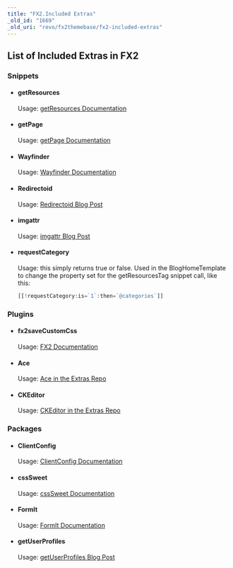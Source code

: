 ```yaml
---
title: "FX2.Included Extras"
_old_id: "1669"
_old_uri: "revo/fx2themebase/fx2-included-extras"
---
```


## List of Included Extras in FX2

### Snippets

- #### getResources
  
   Usage: [getResources Documentation](extras/getresources)
- #### getPage
  
   Usage: [getPage Documentation](extras/getpage)
- #### Wayfinder
  
   Usage: [Wayfinder Documentation](extras/wayfinder)
- #### Redirectoid
  
   Usage: [Redirectoid Blog Post](http://www.sepiariver.ca/blog/modx-web/modx-redirectoid-redirect-http1.1-response-code)
- #### imgattr
  
   Usage: [imgattr Blog Post](http://www.sepiariver.ca/blog/modx-web/modx-imgattr-output-filter-for-image-files)
- #### requestCategory
  
   Usage: this simply returns true or false. Used in the BlogHomeTemplate to change the property set for the getResourcesTag snippet call, like this:
  
   ``` php
  [[!requestCategory:is=`1`:then=`@categories`]]
  ```

### Plugins

- #### fx2saveCustomCss
  
   Usage: [FX2 Documentation](extras/fx2themebase/fx2.how-to-use-fx2)
- #### Ace
  
   Usage: [Ace in the Extras Repo](http://modx.com/extras/package/ace)
- #### CKEditor
  
   Usage: [CKEditor in the Extras Repo](http://modx.com/extras/package/ckeditor)

### Packages

- #### ClientConfig
  
   Usage: [ClientConfig Documentation](extras/clientconfig)
- #### cssSweet
  
   Usage: [cssSweet Documentation](extras/csssweet)
- #### FormIt
  
   Usage: [FormIt Documentation](extras/formit)
- #### getUserProfiles
  
   Usage: [getUserProfiles Blog Post](http://www.sepiariver.ca/blog/modx-web/modx-snippet-to-get-user-profiles-and-gravatar)
